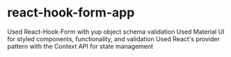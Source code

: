 # react-hook-form-app

Used React-Hook-Form with yup object schema validation
Used Material UI for styled components, functionality, and validation
Used React's provider pattern with the Context API for state management
